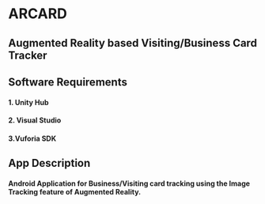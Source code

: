 # ARCARD
## Augmented Reality based Visiting/Business Card Tracker

## Software Requirements

#### 1. Unity Hub
#### 2. Visual Studio
#### 3.Vuforia SDK

## App Description

#### Android Application for Business/Visiting card tracking using the Image Tracking feature of Augmented Reality.
